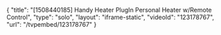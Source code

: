 {
    "title": "[1508440185] Handy Heater PlugIn Personal Heater w\/Remote Control",
    "type": "solo",
    "layout": "iframe-static",
    "videoId": "123178767",
    "url": "\/tvpembed\/123178767"
}